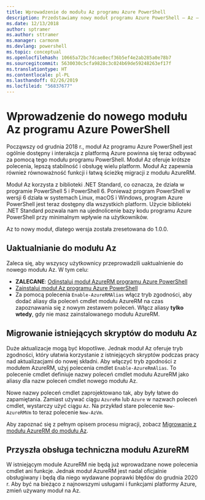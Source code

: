 ```yaml
---
title: Wprowadzenie do modułu Az programu Azure PowerShell
description: Przedstawiamy nowy moduł programu Azure PowerShell — Az — który zastąpi moduł AzureRM.
ms.date: 12/13/2018
author: sptramer
ms.author: sttramer
ms.manager: carmonm
ms.devlang: powershell
ms.topic: conceptual
ms.openlocfilehash: 10665a72bc7dcae8ecf36b5ef4e2ab285a0e78b7
ms.sourcegitcommit: 5630030c5cfa9828c3c024b69de59248263ef17f
ms.translationtype: HT
ms.contentlocale: pl-PL
ms.lasthandoff: 02/26/2019
ms.locfileid: "56837677"
---
```

# <a name="introducing-the-new-azure-powershell-az-module"></a>Wprowadzenie do nowego modułu Az programu Azure PowerShell

Począwszy od grudnia 2018 r., moduł Az programu Azure PowerShell jest ogólnie dostępny i interakcja z platformą Azure powinna się teraz odbywać za pomocą tego modułu programu PowerShell. Moduł Az oferuje krótsze polecenia, lepszą stabilność i obsługę wielu platform. Moduł Az zapewnia również równoważność funkcji i łatwą ścieżkę migracji z modułu AzureRM.

Moduł Az korzysta z biblioteki .NET Standard, co oznacza, że działa w programie PowerShell 5 i PowerShell 6.
Ponieważ program PowerShell w wersji 6 działa w systemach Linux, macOS i Windows, program Azure PowerShell jest teraz dostępny dla wszystkich platform.
Użycie biblioteki .NET Standard pozwala nam na ujednolicenie bazy kodu programu Azure PowerShell przy minimalnym wpływie na użytkowników.

Az to nowy moduł, dlatego wersja została zresetowana do 1.0.0.

## <a name="upgrade-to-az"></a>Uaktualnianie do modułu Az

Zaleca się, aby wszyscy użytkownicy przeprowadzili uaktualnienie do nowego modułu Az. W tym celu:

* __ZALECANE__: [Odinstaluj moduł AzureRM programu Azure PowerShell](/powershell/azure/uninstall-az-ps#uninstall-the-azurerm-module)
* [Zainstaluj moduł Az programu Azure PowerShell](/powershell/azure/install-az-ps)
* Za pomocą polecenia `Enable-AzureRMAlias` włącz tryb zgodności, aby dodać aliasy dla poleceń cmdlet modułu AzureRM na czas zapoznawania się z nowym zestawem poleceń. Włącz aliasy __tylko wtedy__, gdy nie masz zainstalowanego modułu AzureRM.

## <a name="migrate-existing-scripts-to-az"></a>Migrowanie istniejących skryptów do modułu Az

Duże aktualizacje mogą być kłopotliwe. Jednak moduł Az oferuje tryb zgodności, który ułatwia korzystanie z istniejących skryptów podczas pracy nad aktualizacjami do nowej składni. Aby włączyć tryb zgodności z modułem AzureRM, użyj polecenia cmdlet `Enable-AzureRmAlias`. To polecenie cmdlet definiuje nazwy poleceń cmdlet modułu AzureRM jako aliasy dla nazw poleceń cmdlet nowego modułu Az.

Nowe nazwy poleceń cmdlet zaprojektowano tak, aby były łatwe do zapamiętania. Zamiast używać ciągu `AzureRm` lub `Azure` w nazwach poleceń cmdlet, wystarczy użyć ciągu `Az`. Na przykład stare polecenie `New-AzureRMVm` to teraz polecenie `New-AzVm`.

Aby zapoznać się z pełnym opisem procesu migracji, zobacz [Migrowanie z modułu AzureRM do modułu Az](migrate-from-azurerm-to-az.md).

## <a name="the-future-of-support-for-azurerm"></a>Przyszła obsługa techniczna modułu AzureRM

W istniejącym module AzureRM nie będą już wprowadzane nowe polecenia cmdlet ani funkcje. Jednak moduł AzureRM jest nadal oficjalnie obsługiwany i będą dla niego wydawane poprawki błędów do grudnia 2020 r. Aby być na bieżąco z najnowszymi usługami i funkcjami platformy Azure, zmień używany moduł na Az.
